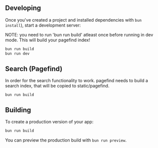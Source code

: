 
## Developing

Once you've created a project and installed dependencies with `bun install`), start a development server:

NOTE: you need to run 'bun run build' atleast once before running in dev mode. This will build your pagefind index!
```bash
bun run build
bun run dev
```

## Search (Pagefind)
In order for the search functionality to work. pagefind needs to build a search index, that will be copied to static/pagefind.
```
bun run build
```

## Building

To create a production version of your app:

```bash
bun run build
```

You can preview the production build with `bun run preview`.


